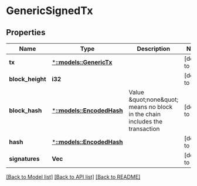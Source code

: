 # GenericSignedTx

## Properties
Name | Type | Description | Notes
------------ | ------------- | ------------- | -------------
**tx** | [***::models::GenericTx**](GenericTx.md) |  | [default to null]
**block_height** | **i32** |  | [default to null]
**block_hash** | [***::models::EncodedHash**](EncodedHash.md) | Value \&quot;none\&quot; means no block in the chain includes the transaction | [default to null]
**hash** | [***::models::EncodedHash**](EncodedHash.md) |  | [default to null]
**signatures** | **Vec<String>** |  | [default to null]

[[Back to Model list]](../README.md#documentation-for-models) [[Back to API list]](../README.md#documentation-for-api-endpoints) [[Back to README]](../README.md)


